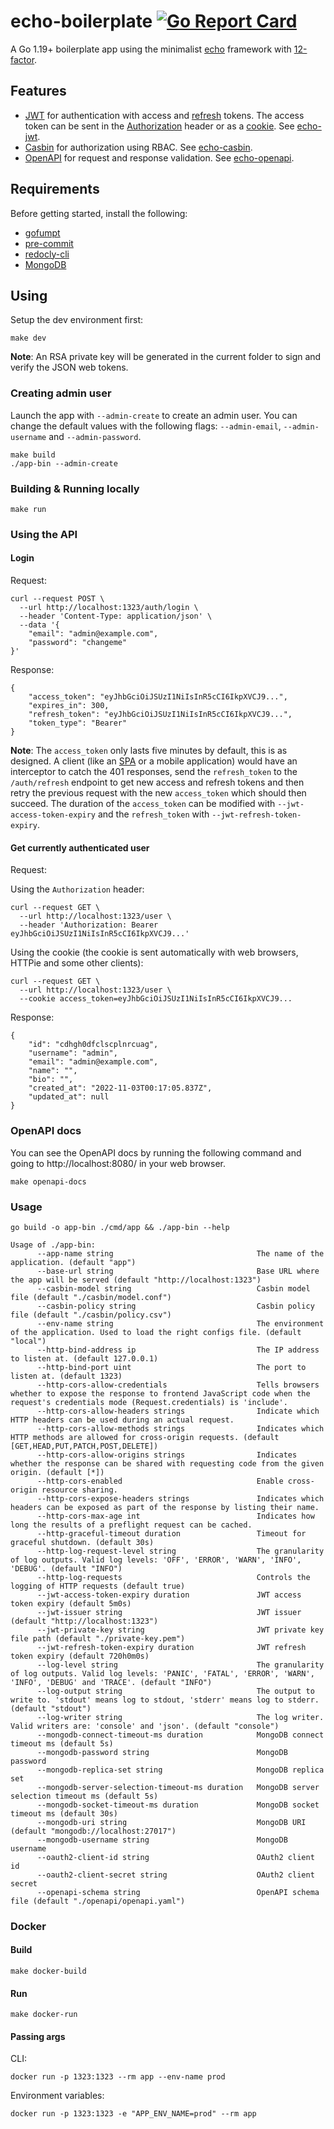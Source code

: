 # echo-boilerplate [![Go Report Card](https://goreportcard.com/badge/github.com/alexferl/echo-boilerplate)](https://goreportcard.com/report/github.com/alexferl/echo-boilerplate)

A Go 1.19+ boilerplate app using the minimalist [echo](https://github.com/labstack/echo) framework
with [12-factor](https://12factor.net/).

## Features
- [JWT](https://jwt.io/) for authentication with access and [refresh](https://auth0.com/blog/refresh-tokens-what-are-they-and-when-to-use-them/) tokens.
 The access token can be sent in the [Authorization](https://developer.mozilla.org/en-US/docs/Web/HTTP/Headers/Authorization) header or
 as a [cookie](https://developer.mozilla.org/en-US/docs/Web/HTTP/Cookies). See [echo-jwt](https://github.com/alexferl/echo-jwt).
- [Casbin](https://casbin.io/) for authorization using RBAC. See [echo-casbin](https://github.com/alexferl/echo-casbin).
- [OpenAPI](https://www.openapis.org/) for request and response validation. See [echo-openapi](https://github.com/alexferl/echo-openapi).

## Requirements
Before getting started, install the following:
- [gofumpt](https://pkg.go.dev/mvdan.cc/gofumpt)
- [pre-commit](https://pre-commit.com)
- [redocly-cli](https://redocly.com/docs/cli/installation/)
- [MongoDB](https://www.mongodb.com/docs/manual/installation/#mongodb-installation-tutorials)

## Using
Setup the dev environment first:
```shell
make dev
```
**Note**: An RSA private key will be generated in the current folder to sign and verify the JSON web tokens.

### Creating admin user
Launch the app with `--admin-create` to create an admin user. You can change the default values with the following flags:
`--admin-email`, `--admin-username` and `--admin-password`.
```shell
make build
./app-bin --admin-create
```

### Building & Running locally
```shell
make run
```
### Using the API
#### Login
Request:
```shell
curl --request POST \
  --url http://localhost:1323/auth/login \
  --header 'Content-Type: application/json' \
  --data '{
	"email": "admin@example.com",
	"password": "changeme"
}'
```
Response:
```shell
{
	"access_token": "eyJhbGciOiJSUzI1NiIsInR5cCI6IkpXVCJ9...",
	"expires_in": 300,
	"refresh_token": "eyJhbGciOiJSUzI1NiIsInR5cCI6IkpXVCJ9...",
	"token_type": "Bearer"
}
```
**Note**: The `access_token` only lasts five minutes by default, this is as designed. A client
(like an [SPA](https://en.wikipedia.org/wiki/Single-page_application) or a mobile application) would have an interceptor
to catch the 401 responses, send the `refresh_token` to the `/auth/refresh` endpoint to get new access and refresh tokens and
then retry the previous request with the new `access_token` which should then succeed. The duration of the `access_token`
can be modified with `--jwt-access-token-expiry` and the `refresh_token` with `--jwt-refresh-token-expiry`.

#### Get currently authenticated user
Request:

Using the `Authorization` header:
```shell
curl --request GET \
  --url http://localhost:1323/user \
  --header 'Authorization: Bearer eyJhbGciOiJSUzI1NiIsInR5cCI6IkpXVCJ9...'
```

Using the cookie (the cookie is sent automatically with web browsers, HTTPie and some other clients):
```shell
curl --request GET \
  --url http://localhost:1323/user \
  --cookie access_token=eyJhbGciOiJSUzI1NiIsInR5cCI6IkpXVCJ9...
```

Response:
```shell
{
	"id": "cdhgh0dfclscplnrcuag",
	"username": "admin",
	"email": "admin@example.com",
	"name": "",
	"bio": "",
	"created_at": "2022-11-03T00:17:05.837Z",
	"updated_at": null
}
```

### OpenAPI docs
You can see the OpenAPI docs by running the following command and going to http://localhost:8080/ in your web browser.
```shell
make openapi-docs
```

### Usage
```shell
go build -o app-bin ./cmd/app && ./app-bin --help
```

```shell
Usage of ./app-bin:
      --app-name string                                The name of the application. (default "app")
      --base-url string                                Base URL where the app will be served (default "http://localhost:1323")
      --casbin-model string                            Casbin model file (default "./casbin/model.conf")
      --casbin-policy string                           Casbin policy file (default "./casbin/policy.csv")
      --env-name string                                The environment of the application. Used to load the right configs file. (default "local")
      --http-bind-address ip                           The IP address to listen at. (default 127.0.0.1)
      --http-bind-port uint                            The port to listen at. (default 1323)
      --http-cors-allow-credentials                    Tells browsers whether to expose the response to frontend JavaScript code when the request's credentials mode (Request.credentials) is 'include'.
      --http-cors-allow-headers strings                Indicate which HTTP headers can be used during an actual request.
      --http-cors-allow-methods strings                Indicates which HTTP methods are allowed for cross-origin requests. (default [GET,HEAD,PUT,PATCH,POST,DELETE])
      --http-cors-allow-origins strings                Indicates whether the response can be shared with requesting code from the given origin. (default [*])
      --http-cors-enabled                              Enable cross-origin resource sharing.
      --http-cors-expose-headers strings               Indicates which headers can be exposed as part of the response by listing their name.
      --http-cors-max-age int                          Indicates how long the results of a preflight request can be cached.
      --http-graceful-timeout duration                 Timeout for graceful shutdown. (default 30s)
      --http-log-request-level string                  The granularity of log outputs. Valid log levels: 'OFF', 'ERROR', 'WARN', 'INFO', 'DEBUG'. (default "INFO")
      --http-log-requests                              Controls the logging of HTTP requests (default true)
      --jwt-access-token-expiry duration               JWT access token expiry (default 5m0s)
      --jwt-issuer string                              JWT issuer (default "http://localhost:1323")
      --jwt-private-key string                         JWT private key file path (default "./private-key.pem")
      --jwt-refresh-token-expiry duration              JWT refresh token expiry (default 720h0m0s)
      --log-level string                               The granularity of log outputs. Valid log levels: 'PANIC', 'FATAL', 'ERROR', 'WARN', 'INFO', 'DEBUG' and 'TRACE'. (default "INFO")
      --log-output string                              The output to write to. 'stdout' means log to stdout, 'stderr' means log to stderr. (default "stdout")
      --log-writer string                              The log writer. Valid writers are: 'console' and 'json'. (default "console")
      --mongodb-connect-timeout-ms duration            MongoDB connect timeout ms (default 5s)
      --mongodb-password string                        MongoDB password
      --mongodb-replica-set string                     MongoDB replica set
      --mongodb-server-selection-timeout-ms duration   MongoDB server selection timeout ms (default 5s)
      --mongodb-socket-timeout-ms duration             MongoDB socket timeout ms (default 30s)
      --mongodb-uri string                             MongoDB URI (default "mongodb://localhost:27017")
      --mongodb-username string                        MongoDB username
      --oauth2-client-id string                        OAuth2 client id
      --oauth2-client-secret string                    OAuth2 client secret
      --openapi-schema string                          OpenAPI schema file (default "./openapi/openapi.yaml")
```

### Docker
#### Build
```shell
make docker-build
```

#### Run
```shell
make docker-run
```

#### Passing args
CLI:
```shell
docker run -p 1323:1323 --rm app --env-name prod
```

Environment variables:
```shell
docker run -p 1323:1323 -e "APP_ENV_NAME=prod" --rm app
```
